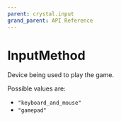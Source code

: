 ```yaml
---
parent: crystal.input
grand_parent: API Reference
---
```


# InputMethod

Device being used to play the game.

Possible values are:

- `"keyboard_and_mouse"`
- `"gamepad"`
